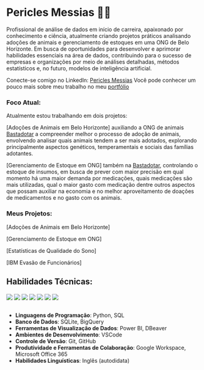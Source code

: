 # Pericles Messias 👋🏼

Profissional de análise de dados em início de carreira, apaixonado por conhecimento e ciência, atualmente criando projetos práticos analisando adoções de animais e gerenciamento de estoques em uma ONG de Belo Horizonte. Em busca de oportunidades para desenvolver e aprimorar habilidades essenciais na área de dados, contribuindo para o sucesso de empresas e organizações por meio de análises detalhadas, métodos estatísticos e, no futuro, modelos de inteligência artificial.

Conecte-se comigo no LinkedIn: [Pericles Messias](https://www.linkedin.com/in/pericles-messias)
Você pode conhecer um pouco mais sobre meu trabalho no meu [portfólio](https://periclesrmessias.github.io/portfolio/)

### Foco Atual:

Atualmente estou trabalhando em dois projetos: 

[Adoções de Animais em Belo Horizonte] auxiliando a ONG de animais [Bastadotar](https://www.instagram.com/bast.adotar) a compreender melhor o processo de adoção de animais, envolvendo analisar quais animais tendem a ser mais adotados, explorando principalmente aspectos genéticos, temperamentais e sociais das famílias adotantes. 

[Gerenciamento de Estoque em ONG] também na [Bastadotar](https://www.instagram.com/bast.adotar), controlando o estoque de insumos, em busca de prever com maior precisão em qual momento há uma maior demanda por medicações, quais medicações são mais utilizadas, qual o maior gasto com medicação dentre outros aspectos que possam auxiliar na economia e no melhor aproveitamento de doações de medicamentos e no gasto com os animais.



### Meus Projetos:

[Adoções de Animais em Belo Horizonte]

[Gerenciamento de Estoque em ONG]

[Estatísticas de Qualidade do Sono]

[IBM Evasão de Funcionários]

## Habilidades Técnicas:
<!-- Ferramentas -->
<div style="display: inline_block">
  <img align="center" src="https://img.shields.io/badge/Python-FFD43B?style=for-the-badge&logo=python&logoColor=blue" />
  <img align="center" src="https://img.shields.io/badge/BigQuery-F9AB00?style=flat&logo=googlecloud&logoColor=white" />
  <img align="center" src="https://img.shields.io/badge/Sqlite-003B57?style=for-the-badge&logo=sqlite&logoColor=white" />
  <img align="center" src="https://img.shields.io/badge/VSCode-0078D4?style=for-the-badge&logo=visual%20studio%20code&logoColor=white" />
  <img align="center" src="https://img.shields.io/badge/Power_BI-F2C94C?style=flat&logo=powerbi&logoColor=black" />
  <img align="center" src="https://img.shields.io/badge/Google_Workspace-4285F4?style=flat&logo=google&logoColor=white" />
  <img align="center" src="https://img.shields.io/badge/Microsoft_Office_365-0078D4?style=flat&logo=microsoft&logoColor=white" />
</div>

<br/>

<!-- Skills -->

- **Linguagens de Programação**: Python, SQL
- **Banco de Dados**: SQLite, BigQuery
- **Ferramentas de Visualização de Dados**: Power BI, DBeaver
- **Ambientes de Desenvolvimento**: VSCode
- **Controle de Versão**: Git, GitHub
- **Produtividade e Ferramentas de Colaboração**: Google Workspace, Microsoft Office 365
- **Habilidades Linguísticas**: Inglês (autodidata)
